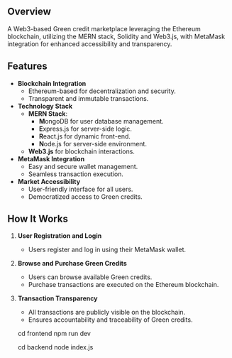 ## Overview
A Web3-based Green credit marketplace leveraging the Ethereum blockchain, utilizing the MERN stack, Solidity and Web3.js, with MetaMask integration for enhanced accessibility and transparency.


## Features
- **Blockchain Integration**
  - Ethereum-based for decentralization and security.
  - Transparent and immutable transactions.
- **Technology Stack**
  - **MERN Stack**:
    - **M**ongoDB for user database management.
    - **E**xpress.js for server-side logic.
    - **R**eact.js for dynamic front-end.
    - **N**ode.js for server-side environment.
  - **Web3.js** for blockchain interactions.
- **MetaMask Integration**
  - Easy and secure wallet management.
  - Seamless transaction execution.
- **Market Accessibility**
  - User-friendly interface for all users.
  - Democratized access to Green credits.


## How It Works
1. **User Registration and Login**
   - Users register and log in using their MetaMask wallet.
2. **Browse and Purchase Green Credits**
   - Users can browse available Green credits.
   - Purchase transactions are executed on the Ethereum blockchain.
3. **Transaction Transparency**
   - All transactions are publicly visible on the blockchain.
   - Ensures accountability and traceability of Green credits.





   cd frontend
   npm run dev


   cd backend
   node index.js